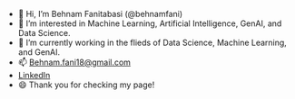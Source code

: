 - 👋 Hi, I’m Behnam Fanitabasi (@behnamfani)
- 👀 I’m interested in Machine Learning, Artificial Intelligence, GenAI, and Data Science.
- 🌱 I’m currently working in the flieds of Data Science, Machine Learning, and GenAI.
- 📫 Behnam.fani18@gmail.com
- [LinkedIn](https://www.linkedin.com/in/behnam-fanitabasi/)
- 😄 Thank you for checking my page!

<!---
behnamfani/behnamfani is a ✨ special ✨ repository because its `README.md` (this file) appears on your GitHub profile.
You can click the Preview link to take a look at your changes.
--->

